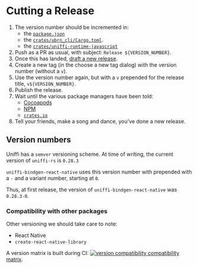 # Cutting a Release

1. The version number should be incremented in:
   - the [`package.json`](https://github.com/jhugman/uniffi-bindgen-react-native/blob/main/package.json#L3)
   - the [`crates/ubrn_cli/Cargo.toml`](https://github.com/jhugman/uniffi-bindgen-react-native/blob/main/crates/ubrn_cli/Cargo.toml#L3).
   - the [`crates/uniffi-runtime-javascript`](https://github.com/jhugman/uniffi-bindgen-react-native/blob/main/crates/uniffi-runtime-javascript/Cargo.toml#L3)
1. Push as a PR as usual, with subject: `Release ${VERSION_NUMBER}`.
1. Once this has landed, [draft a new release](https://github.com/jhugman/uniffi-bindgen-react-native/releases/new).
1. Create a new tag (in the choose a new tag dialog) with the version number (without a `v`).
1. Use the version number again, but with a `v` prepended for the release title, `v${VERSION_NUMBER}`.
1. Publish the release.
1. Wait until the various package managers have been told:
   - [Cocoapods](https://github.com/jhugman/uniffi-bindgen-react-native/actions/workflows/cocoapods.yml)
   - [NPM](https://github.com/jhugman/uniffi-bindgen-react-native/actions/workflows/npm.yml)
   - [`crates.io`](https://github.com/jhugman/uniffi-bindgen-react-native/actions/workflows/crate-io.yml)
1. Tell your friends, make a song and dance, you've done a new release.

## Version numbers

Uniffi has a `semver` versioning scheme. At time of writing, the current version of `uniffi-rs` is `0.28.3`

`uniffi-bindgen-react-native` uses this version number with prepended with a `-` and a variant number, starting at `0`.

Thus, at first release, the version of `uniffi-bindgen-react-native` was `0.28.3-0`.

### Compatibility with other packages

Other versioning we should take care to note:

- React Native
- `create-react-native-library`

A version matrix is built during CI: [![version compatibility](https://github.com/jhugman/uniffi-bindgen-react-native/actions/workflows/compat.yml/badge.svg?query=branch%3Amain) compatibility matrix](https://github.com/jhugman/uniffi-bindgen-react-native/actions/workflows/compat.yml?query=branch%3Amain).
